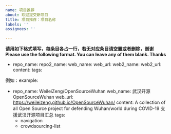 ```yaml
---
name: 项目推荐
about: 欢迎提交新项目
title: 项目推荐：项目名称
labels: ''
assignees: ''

---
```


**请用如下格式填写，每条目各占一行，若无对应条目请空置或者删除，谢谢**
**Please use the following format. You can leave any of them blank. Thanks**
- repo_name:
  repo2_name:
  web_name:
  web_url:
  web2_name:
  web2_url:
  content:
  tags:

例如：example:
- repo_name: WeileiZeng/OpenSourceWuhan
    web_name: 武汉开源OpenSourceWuhan
    web_url: https://weileizeng.github.io/OpenSourceWuhan/
    content: A collection of all Open Source project for defending Wuhan/world during COVID-19 支援武汉开源项目汇总
  tags:
  - navigation
  - crowdsourcing-list
